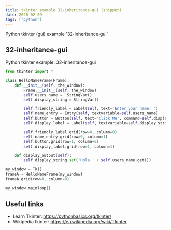 ```yaml
---
title: tkinter example 32-inheritance-gui (snippet)
date: 2020-02-09
tags: ["python"]
---
```

Python tkinter (gui) example '32-inheritance-gui'


## 32-inheritance-gui

Python tkinter example: 32-inheritance-gui

```python
from tkinter import *

class HelloNameFrame(Frame):
    def __init__(self, the_window):
        Frame.__init__(self, the_window)
        self.users_name =  StringVar()
        self.display_string = StringVar()

        self.friendly_label = Label(self, text='Enter your name: ')
        self.name_entry = Entry(self, textvariable=self.users_name)
        self.button = Button(self, text='Click Me', command=self.display_output)
        self.display_label = Label(self, textvariable=self.display_string, relief='solid')

        self.friendly_label.grid(row=0, column=0)
        self.name_entry.grid(row=0, column=1)
        self.button.grid(row=1, column=0)
        self.display_label.grid(row=1, column=1)

    def display_output(self):
        self.display_string.set('Hola ' + self.users_name.get())

my_window = Tk()
frameA = HelloNameFrame(my_window)
frameA.grid(row=0, column=0)

my_window.mainloop()

```

## Useful links

- Learn Tkinter: https://pythonbasics.org/tkinter/
- Wikipedia tkinter: https://en.wikipedia.org/wiki/Tkinter
